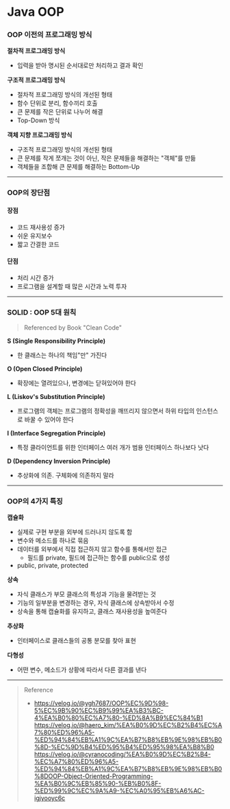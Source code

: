 # Java OOP

### OOP 이전의 프로그래밍 방식
**절차적 프로그래밍 방식**
- 입력을 받아 명시된 순서대로만 처리하고 결과 확인

**구조적 프로그래밍 방식**
- 절차적 프로그래밍 방식의 개선된 형태
- 함수 단위로 분리, 함수끼리 호출
- 큰 문제를 작은 단위로 나누어 해결
- Top-Down 방식

**객체 지향 프로그래밍 방식**
- 구조적 프로그래밍 방식의 개선된 형태
- 큰 문제를 작게 쪼개는 것이 아닌, 작은 문제들을 해결하는 "객체"를 만듦
- 객체들을 조합해 큰 문제를 해결하는 Bottom-Up 

---

### OOP의 장단점
#### 장점
- 코드 재사용성 증가
- 쉬운 유지보수
- 짧고 간결한 코드

#### 단점
- 처리 시간 증가
- 프로그램을 설계할 때 많은 시간과 노력 투자

---

### SOLID : OOP 5대 원칙
> Referenced by Book "Clean Code"

**S (Single Responsibility Principle)**
- 한 클래스는 하나의 책임"만" 가진다

**O (Open Closed Principle)**
- 확장에는 열려있으나, 변경에는 닫혀있어야 한다

**L (Liskov's Substitution Principle)**
- 프로그램의 객체는 프로그램의 정확성을 깨뜨리지 않으면서 하위 타입의 인스턴스로 바꿀 수 있어야 한다

**I (Interface Segregation Principle)**
- 특정 클라이언트를 위한 인터페이스 여러 개가 범용 인터페이스 하나보다 낫다

**D (Dependency Inversion Principle)**
- 추상화에 의존. 구체화에 의존하지 말라

---

### OOP의 4가지 특징
**캡슐화**
- 실제로 구현 부분을 외부에 드러나지 않도록 함
- 변수와 메소드를 하나로 묶음
- 데이터를 외부에서 직접 접근하지 않고 함수를 통해서만 접근
    - 필드를 private, 필드에 접근하는 함수를 public으로 생성
- public, private, protected

**상속**
- 자식 클래스가 부모 클래스의 특성과 기능을 물려받는 것
- 기능의 일부분을 변경하는 경우, 자식 클래스에 상속받아서 수정
- 상속을 통해 캡슐화를 유지하고, 클래스 재사용성을 높여준다

**추상화**
- 인터페이스로 클래스들의 공통 분모를 찾아 표현

**다형성**
- 어떤 변수, 메소드가 상황에 따라서 다른 결과를 낸다


---

> Reference 
> - https://velog.io/@ygh7687/OOP%EC%9D%98-5%EC%9B%90%EC%B9%99%EA%B3%BC-4%EA%B0%80%EC%A7%80-%ED%8A%B9%EC%84%B1
> https://velog.io/@haero_kim/%EA%B0%9D%EC%B2%B4%EC%A7%80%ED%96%A5-%ED%94%84%EB%A1%9C%EA%B7%B8%EB%9E%98%EB%B0%8D-%EC%9D%B4%ED%95%B4%ED%95%98%EA%B8%B0
> https://velog.io/@cyranocoding/%EA%B0%9D%EC%B2%B4-%EC%A7%80%ED%96%A5-%ED%94%84%EB%A1%9C%EA%B7%B8%EB%9E%98%EB%B0%8DOOP-Object-Oriented-Programming-%EA%B0%9C%EB%85%90-%EB%B0%8F-%ED%99%9C%EC%9A%A9-%EC%A0%95%EB%A6%AC-igjyooyc6c